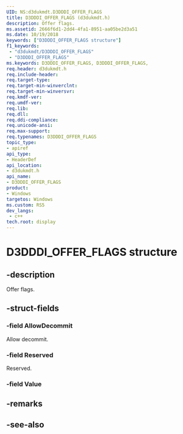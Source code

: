 ```yaml
---
UID: NS:d3dukmdt.D3DDDI_OFFER_FLAGS
title: D3DDDI_OFFER_FLAGS (d3dukmdt.h)
description: Offer flags.
ms.assetid: 2666f6d1-2dd4-4fa1-8951-aa05be2d3a51
ms.date: 10/19/2018
keywords: ["D3DDDI_OFFER_FLAGS structure"]
f1_keywords:
 - "d3dukmdt/D3DDDI_OFFER_FLAGS"
 - "D3DDDI_OFFER_FLAGS"
ms.keywords: D3DDDI_OFFER_FLAGS, D3DDDI_OFFER_FLAGS, 
req.header: d3dukmdt.h
req.include-header:
req.target-type:
req.target-min-winverclnt:
req.target-min-winversvr:
req.kmdf-ver:
req.umdf-ver:
req.lib:
req.dll:
req.ddi-compliance:
req.unicode-ansi:
req.max-support:
req.typenames: D3DDDI_OFFER_FLAGS
topic_type: 
- apiref
api_type: 
- HeaderDef
api_location: 
- d3dukmdt.h
api_name: 
- D3DDDI_OFFER_FLAGS
product:
- Windows
targetos: Windows
ms.custom: RS5
dev_langs:
 - c++
tech.root: display
---
```


# D3DDDI_OFFER_FLAGS structure

## -description

Offer flags.

## -struct-fields

### -field AllowDecommit

Allow decommit.

### -field Reserved

Reserved.

### -field Value
 

## -remarks

## -see-also
